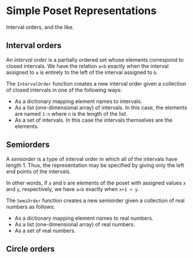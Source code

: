 # Simple Poset Representations

Interval orders, and the like.

## Interval orders

An *interval order* is a partially ordered set whose elements
correspond to closed intervals. We have the relation `a<b` exactly when
the interval assigned to `a` is entirely to the left of the interval
assigned to `b`.

The `IntervalOrder` function creates a new interval order given
a collection of closed intervals in one of the following ways:
+ As a dictionary mapping element names to intervals.
+ As a list (one-dimensional array) of intervals. In this case,
the elements are named `1:n` where `n` is the length of the list.
+ As a set of intervals. In this case the intervals themselves
are the elements.

## Semiorders

A *semiorder* is a type of interval order in which
all of the intervals have length 1. Thus, the representation
may be specified by giving only the left end points of
the intervals.

In other words, if `a` and `b` are elements of the poset
with assigned values `x` and `y`, respectively, we have
`a<b` exactly when `x+1 < y`.

The `SemiOrder` function creates a new semiorder given
a collection of real numbers as follows:
+ As a dictionary mapping element names to real numbers.
+ As a list (one-dimensional array) of real numbers.
+ As a set of real numbers.






## Circle orders
